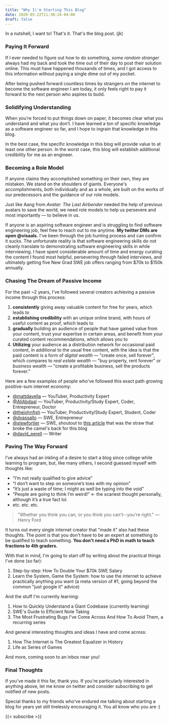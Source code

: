 ```yaml
---
title: "Why I\'m Starting This Blog"
date: 2020-05-22T11:38:24-04:00
draft: false 
---
```

In a nutshell, I want to! That's it. That's the blog post. (jk) 

<!--more-->

### Paying It Forward

If I ever needed to figure out how to do something, *some random stranger* always had my back and took the time out of their day to post their solution online. This must have happened thousands of times, and I got access to this information without paying a single dime out of my pocket.

After being pushed forward countless times by strangers on the internet to become the software engineer I am today, it only feels right to pay it forward to the next person who aspires to build.

### Solidifying Understanding

When you’re forced to put things down on paper, it becomes clear what you understand and what you don’t. I have learned a ton of specific knowledge as a software engineer so far, and I hope to ingrain that knowledge in this blog. 

In the best case, the specific knowledge in this blog will provide value to at least one other person. In the worst case, this blog will establish additional credibility for me as an engineer.

### Becoming a Role Model

If anyone claims they accomplished something on their own, they are mistaken. We stand on the shoulders of giants. Everyone's accomplishments, both individually and as a whole, are built on the works of our predecessors and the guidance of our role models. 

Just like Aang from *Avatar: The Last Airbender* needed the help of previous avatars to save the world,  we need role models to help us persevere and most importantly — to believe in us.

If anyone is an aspiring software engineer and is struggling to find software engineering job, feel free to reach out to me anytime. **My twitter DMs are open @visaals.** I've been through the job hunting process and can confirm it sucks. The unfortunate reality is that software engineering skills do not cleanly translate to demonstrating software engineering skills in while interviewing. I have spent considerable amount of time and energy curating the content I found most helpful, persevering through failed interviews, and ultimately getting five New Grad SWE job offers ranging from $70k to $150k annually. 

### Chasing The Dream of Passive Income

For the past ~2 years, I've followed several creators achieving a passive income through this process:

1. **consistently** giving away valuable content for free for years, which leads to
2. **establishing credibility** with an unique online brand, with hours of useful content as proof, which leads to
3. **gradually** building an audience of people that have gained value from your content, trust your expertise in certain areas, and benefit from your curated content recommendations, which allows you to
4. **Utilizing** your audience as a distribution network for occasional paid content, in additional to the usual free content, with the idea is that the paid content is a form of *digital* *wealth* — "create once, sell forever", which compares to *real estate wealth* — "buy property, rent forever" or *business wealth* — "create a profitable business, sell the products forever." 

Here are a few examples of people who've followed this exact path growing positive-sum internet economy:

- [@mattdavella](https://twitter.com/mattdavella) — YouTuber, Productivity Expert
- [@AliAbdaal](https://twitter.com/AliAbdaal) — YouTuber, Productivity/Study Expert, Coder, Entrepreneur, Doctor
- [@thejohnfish](https://twitter.com/thejohnfish) — YouTuber, Productivity/Study Expert, Student, Coder
- [@dvassallo](https://twitter.com/dvassallo) — SWE, Entrepreneur
- [@stewfortier](https://twitter.com/stewfortier) — SWE, shoutout to [this article](https://stewfortier.com/why-you-should-share-your-ideas-online/) that was the straw that broke the camel's back for this blog
- [@david_perell](https://twitter.com/david_perell) — Writer

### Paving The Way Forward
I’ve always had an inkling of a desire to start a blog since college while learning to program, but, like many others, I second guessed myself with thoughts like:

- “I’m not really qualified to give advice”
- “I don’t want to step on someone’s toes with my opinion”
- “It’s just a waste of time; I might as well be typing into the void”
- “People are going to think I’m weird!” ← the scariest thought personally, although it’s a true fact lol.
- etc. etc. etc.

> "Whether you think you can, or you think you can't--you're right." — Henry Ford

It turns out every single internet creator that "made it" also had these thoughts. The point is that you don't have to be an expert at something to be qualified to teach something. **You don't need a PhD in math to teach fractions to 4th graders.** 

With that in mind, I'm going to start off by writing about the practical things I've done (so far):

1. Step-by-step: How To Double Your $70k SWE Salary
2. Learn the System, Game the System: how to use the internet to achieve practically anything you want (a meta version of #1, going beyond the common "just google it" advice)

And the stuff I'm currently learning:

1. How to Quickly Understand a Giant Codebase (currently learning)
2. SWE's Guide to Efficient Note Taking
3. The Most Frustrating Bugs I've Come Across And How To Avoid Them, a recurring series

And general interesting thoughts and ideas I have and come across:

1. How The Internet is The Greatest Equalizer in History
2. Life as Series of Games

And more, coming soon to an inbox near you! 

### Final Thoughts
If you've made it this far, thank you. If you're particularly interested in anything above, let me know on twitter and consider subscribing to get notified of new posts. 

Special thanks to my friends who've endured me talking about starting a blog for years yet still tirelessly encouraging it. You all know who you are :) 

{{< subscribe >}}

